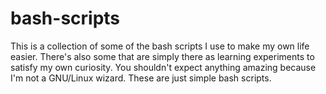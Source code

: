 # bash-scripts

This is a collection of some of the bash scripts I use to make my own life easier. There's also some that are simply there as learning experiments to satisfy my own curiosity. You shouldn't expect anything amazing because I'm not a GNU/Linux wizard. These are just simple bash scripts. 
